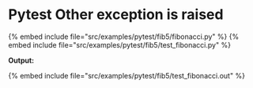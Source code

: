 # Pytest Other exception is raised

{% embed include file="src/examples/pytest/fib5/fibonacci.py" %}
{% embed include file="src/examples/pytest/fib5/test_fibonacci.py" %}

**Output:**

{% embed include file="src/examples/pytest/fib5/test_fibonacci.out" %}


